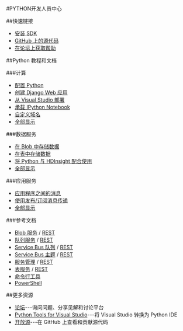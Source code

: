<properties 
pageTitle="Azure 开发人员中心：PYTHON" 
description="" 
services="PYTHON" 
documentationCenter="Develop" 
authors="" 
manager="Tiffena" 
editor="Eric Chen" />
<tags ms.service="PYTHON"
    ms.date=""
    wacn.date="04/07/2016"
    />

#PYTHON开发人员中心

##快速链接
- [安装 SDK](/documentation/articles/python-how-to-install/)
- [GitHub 上的源代码](https://github.com/WindowsAzure/azure-sdk-for-python)
- [在论坛上获取帮助](http://pytools.codeplex.com/discussions)

##Python 教程和文档

###计算

- [配置 Python](/documentation/articles/web-sites-python-configure/)
- [创建 Django Web 应用](/documentation/articles/web-sites-python-create-deploy-django-app/)
- [从 Visual Studio 部署](/documentation/articles/web-sites-python-ptvs-django-mysql/)
- [承载 IPython Notebook](/documentation/articles/virtual-machines-linux-jupyter-notebook/)
- [自定义域名](/documentation/articles/web-sites-custom-domain-name/)
- [全部显示](/develop/python/compute)

###数据服务

- [在 Blob 中存储数据](/documentation/articles/storage-python-how-to-use-blob-storage/)
- [在表中存储数据](/documentation/articles/storage-python-how-to-use-table-storage/)
- [将 Python 与 HDInsight 配合使用](/documentation/articles/hdinsight-python/)
- [全部显示](/develop/python/data-services)

###应用服务

- [应用程序之间的消息](/documentation/articles/service-bus-python-how-to-use-queues/)
- [使用发布/订阅消息传递](/documentation/articles/service-bus-python-how-to-use-topics-subscriptions/)
- [全部显示](/develop/python/app-services)

###参考文档

- [Blob 服务](/documentation/articles/storage-python-how-to-use-blob-storage/) / [REST](http://msdn.microsoft.com/zh-cn/library/azure/dd179355)
- [队列服务](/documentation/articles/storage-python-how-to-use-queue-storage/) / [REST](http://msdn.microsoft.com/zh-cn/library/azure/dd179355)
- [Service Bus 队列](/documentation/articles/service-bus-python-how-to-use-queues/) / [REST](http://msdn.microsoft.com/zh-cn/library/azure/hh780717)
- [Service Bus 主题](/documentation/articles/service-bus-python-how-to-use-topics-subscriptions/) / [REST](http://msdn.microsoft.com/zh-cn/library/azure/hh780717)
- [服务管理](/documentation/articles/cloud-services-python-how-to-use-service-management/) / [REST](http://msdn.microsoft.com/zh-cn/library/azure/ee460799)
- [表服务](/documentation/articles/storage-python-how-to-use-table-storage/) / [REST](http://msdn.microsoft.com/zh-cn/library/azure/dd179355)
- [命令行工具](/documentation/articles/xplat-cli-install/)
- [PowerShell](/documentation/articles/powershell-install-configure/) 

##更多资源

- [论坛](http://pytools.codeplex.com/discussions)---询问问题、分享见解和讨论平台
- [Python Tools for Visual Studio](http://pytools.codeplex.com)---将 Visual Studio 转换为 Python IDE
- [开放源](https://github.com/windowsazure/azure-sdk-for-python)---在 GitHub 上查看和贡献源代码

